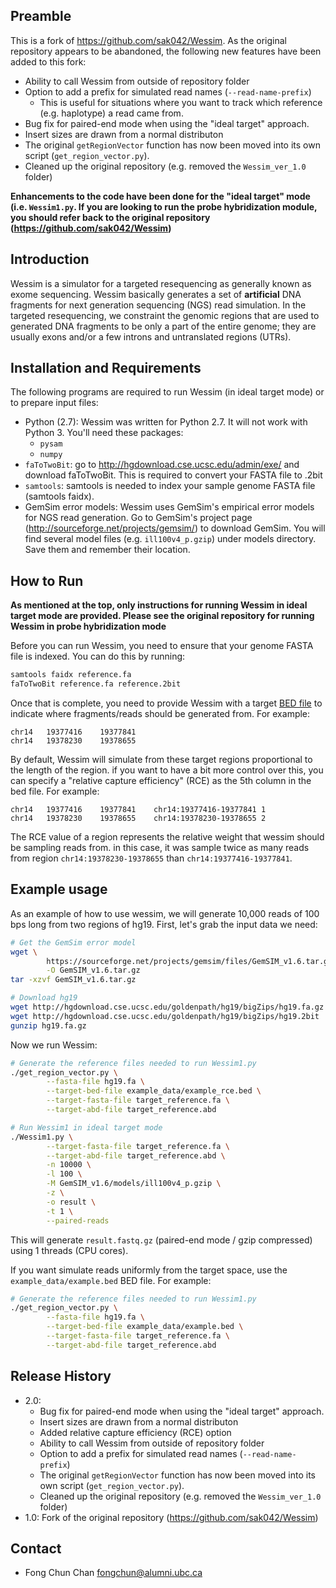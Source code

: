 ## Preamble

This is a fork of https://github.com/sak042/Wessim. As the original repository 
appears to be abandoned, the following new features have been added to this 
fork:

* Ability to call Wessim from outside of repository folder
* Option to add a prefix for simulated read names (`--read-name-prefix`)
    + This is useful for situations where you want to track which reference 
        (e.g. haplotype) a read came from.
* Bug fix for paired-end mode when using the "ideal target" approach.
* Insert sizes are drawn from a normal distributon
* The original `getRegionVector` function has now been moved into its own 
    script (`get_region_vector.py`). 
* Cleaned up the original repository (e.g. removed the `Wessim_ver_1.0` folder)

**Enhancements to the code have been done for the "ideal target" mode (i.e.
`Wessim1.py`. If you are looking to run the probe hybridization module, you 
should refer back to the original repository (https://github.com/sak042/Wessim)**

## Introduction

Wessim is a simulator for a targeted resequencing as generally known as 
exome sequencing. Wessim basically generates a set of **artificial** DNA 
fragments for next generation sequencing (NGS) read simulation. In the targeted 
resequencing, we constraint the genomic regions that are used to generated DNA 
fragments to be only a part of the entire genome; they are usually exons and/or 
a few introns and untranslated regions (UTRs).

## Installation and Requirements

The following programs are required to run Wessim (in ideal target mode) or to 
prepare input files:

* Python (2.7): Wessim was written for Python 2.7. It will not work with 
    Python 3. You'll need these packages:
    + `pysam`
    + `numpy`
* `faToTwoBit`: go to http://hgdownload.cse.ucsc.edu/admin/exe/ and download 
    faToTwoBit. This is required to convert your FASTA file to .2bit 
* `samtools`: samtools is needed to index your sample genome FASTA file (samtools faidx).
* GemSim error models: Wessim uses GemSim's empirical error models for NGS 
    read generation. Go to GemSim's project page 
    (http://sourceforge.net/projects/gemsim/) to download GemSim. You will find 
    several model files (e.g. `ill100v4_p.gzip`) under models directory. Save 
    them and remember their location.
 
## How to Run

**As mentioned at the top, only instructions for running Wessim in ideal
target mode are provided. Please see the original repository for running Wessim
in probe hybridization mode**

Before you can run Wessim, you need to ensure that your genome FASTA file is
indexed. You can do this by running:

```bash
samtools faidx reference.fa
faToTwoBit reference.fa reference.2bit
```

Once that is complete, you need to provide Wessim with a target [BED file](https://genome.ucsc.edu/FAQ/FAQformat.html) 
to indicate where fragments/reads should be generated from. For example:

```
chr14	19377416	19377841
chr14	19378230	19378655
```

By default, Wessim will simulate from these target regions proportional to the
length of the region. if you want to have a bit more control over this, you can
specify a "relative capture efficiency" (RCE) as the 5th column in the bed file.
For example:

```
chr14	19377416	19377841	chr14:19377416-19377841	1
chr14	19378230	19378655	chr14:19378230-19378655	2
```

The RCE value of a region represents the relative weight that wessim should be 
sampling reads from. in this case, it was sample twice as many reads from 
region `chr14:19378230-19378655` than `chr14:19377416-19377841`. 

## Example usage

As an example of how to use wessim, we will generate 10,000 reads of 100 bps 
long from two regions of hg19. First, let's grab the input data we need:

```bash
# Get the GemSim error model
wget \
        https://sourceforge.net/projects/gemsim/files/GemSIM_v1.6.tar.gz/download \
        -O GemSIM_v1.6.tar.gz
tar -xzvf GemSIM_v1.6.tar.gz

# Download hg19 
wget http://hgdownload.cse.ucsc.edu/goldenpath/hg19/bigZips/hg19.fa.gz 
wget http://hgdownload.cse.ucsc.edu/goldenpath/hg19/bigZips/hg19.2bit
gunzip hg19.fa.gz
```

Now we run Wessim:

```bash
# Generate the reference files needed to run Wessim1.py
./get_region_vector.py \
        --fasta-file hg19.fa \
        --target-bed-file example_data/example_rce.bed \
        --target-fasta-file target_reference.fa \
        --target-abd-file target_reference.abd

# Run Wessim1 in ideal target mode
./Wessim1.py \
        --target-fasta-file target_reference.fa \
        --target-abd-file target_reference.abd \
        -n 10000 \
        -l 100 \
        -M GemSIM_v1.6/models/ill100v4_p.gzip \
        -z \
        -o result \
        -t 1 \
        --paired-reads
```

This will generate `result.fastq.gz` (paired-end mode / gzip compressed) using 
1 threads (CPU cores). 

If you want simulate reads uniformly from the target space, use the 
`example_data/example.bed` BED file.  For example:

```bash
# Generate the reference files needed to run Wessim1.py
./get_region_vector.py \
        --fasta-file hg19.fa \
        --target-bed-file example_data/example.bed \
        --target-fasta-file target_reference.fa \
        --target-abd-file target_reference.abd
```

## Release History

* 2.0: 
    + Bug fix for paired-end mode when using the "ideal target" approach.
    + Insert sizes are drawn from a normal distributon
    + Added relative capture efficiency (RCE) option
    + Ability to call Wessim from outside of repository folder
    + Option to add a prefix for simulated read names (`--read-name-prefix`)
    + The original `getRegionVector` function has now been moved into its own 
        script (`get_region_vector.py`). 
    + Cleaned up the original repository (e.g. removed the `Wessim_ver_1.0` 
        folder)
* 1.0: Fork of the original repository (https://github.com/sak042/Wessim)

## Contact

* Fong Chun Chan <fongchun@alumni.ubc.ca>

